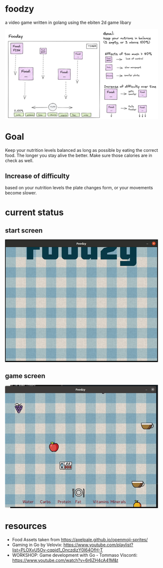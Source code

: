 foodzy
======

a video game written in golang using the ebiten 2d game libary

![Game overview](/docs/foodzy.png)

Goal
======

Keep your nutrition levels balanced as long as possible by eating the correct food. The longer
you stay alive the better. Make sure those calories are in check as well.

Increase of difficulty
----------------------

based on your nutrition levels the plate changes form, or your movements become slower.

current status
================

start screen
------------
![current status start screen](/docs/foodzy_start.gif)

game screen
-----------
![current status game screen](/docs/foodzy.gif)


resources
==========

- Food Assets taken from  https://axelpale.github.io/openmoji-sprites/ 
- Gaming in Go by Velovix: https://www.youtube.com/playlist?list=PLOXvU5Ov-cqpjd1_OnczdizY0I64OfH-T
- WORKSHOP: Game development with Go - Tommaso Visconti: https://www.youtube.com/watch?v=6r6ZH4cA41M&t

